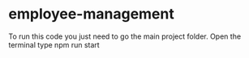 # employee-management
To run this code you just need to go the main project folder.
Open the terminal
type npm run start
